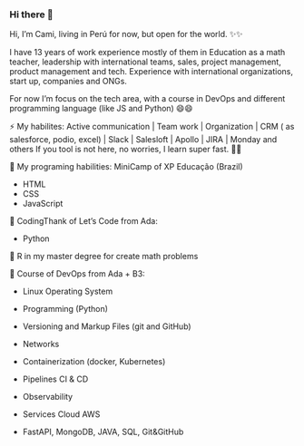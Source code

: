### Hi there 👋

Hi, I’m Cami, living in Perú for now, but open for the world. ✨✨

I have 13 years of work experience mostly of them in Education as a math teacher, leadership with international teams, sales, project management, product management and tech. Experience with international organizations, start up, companies and ONGs. 

For now I’m focus on the tech area, with a course in DevOps and different programming language (like JS and Python) 😄😄


⚡ My habilites:
Active communication | Team work | Organization | CRM ( as salesforce, podio, excel) | Slack | Salesloft | Apollo | JIRA | Monday and others
If you tool is not here, no worries, I learn super fast. 🌱🌱

🤔 My programing habilities:
MiniCamp of XP Educação (Brazil)
- HTML
- CSS
- JavaScript

🤔 CodingThank of Let’s Code from Ada:
- Python

🤔 R in my master degree for create math problems

🤔 Course of DevOps from Ada + B3:
- Linux Operating System
- Programming (Python)
- Versioning and Markup Files (git and GitHub)
- Networks
- Containerization (docker, Kubernetes)
- Pipelines CI & CD
- Observability
- Services Cloud AWS

- FastAPI, MongoDB, JAVA, SQL, Git&GitHub
